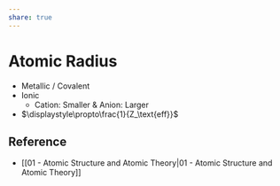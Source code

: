 ```yaml
---
share: true
---
```


# Atomic Radius

- Metallic / Covalent
- Ionic
	- Cation: Smaller & Anion: Larger
- $\displaystyle\propto\frac{1}{Z_\text{eff}}$

## Reference

- [[01 - Atomic Structure and Atomic Theory|01 - Atomic Structure and Atomic Theory]]
